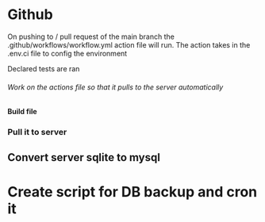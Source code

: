 # Github

On pushing to / pull request of the main branch the .github/workflows/workflow.yml action file will run. The action takes in the .env.ci file to config the environment

Declared tests are ran

###### Work on the actions file so that it pulls to the server automatically

#### Build file

### Pull it to server

## Convert server sqlite to mysql

# Create script for DB backup and cron it
